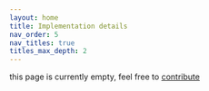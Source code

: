 ```yaml
---
layout: home
title: Implementation details
nav_order: 5
nav_titles: true
titles_max_depth: 2
---
```


this page is currently empty, feel free to [contribute](/edit/main/details.md)